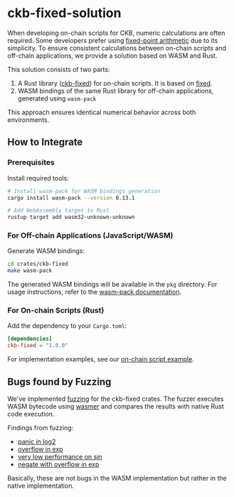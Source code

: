 # ckb-fixed-solution
When developing on-chain scripts for CKB, numeric calculations are often required.
Some developers prefer using [fixed-point arithmetic](https://en.wikipedia.org/wiki/Fixed-point_arithmetic)
due to its simplicity. To ensure consistent calculations between on-chain scripts
and off-chain applications, we provide a solution based on WASM and Rust.

This solution consists of two parts:
1. A Rust library ([ckb-fixed](./crates/ckb-fixed)) for on-chain scripts. It is based on [fixed](https://crates.io/crates/fixed).
2. WASM bindings of the same Rust library for off-chain applications, generated using `wasm-pack`

This approach ensures identical numerical behavior across both environments.

## How to Integrate

### Prerequisites
Install required tools:
```bash
# Install wasm-pack for WASM bindings generation
cargo install wasm-pack --version 0.13.1

# Add WebAssembly target to Rust
rustup target add wasm32-unknown-unknown
```

### For Off-chain Applications (JavaScript/WASM)
Generate WASM bindings:
```bash
cd crates/ckb-fixed
make wasm-pack
```
The generated WASM bindings will be available in the `pkg` directory. For usage instructions, refer to the [wasm-pack documentation](https://rustwasm.github.io/docs/wasm-pack/).

### For On-chain Scripts (Rust)
Add the dependency to your `Cargo.toml`:
```toml
[dependencies]
ckb-fixed = "1.0.0"
```

For implementation examples, see our [on-chain script example](./contracts/fixed-script-example).

## Bugs found by Fuzzing
We've implemented [fuzzing](./crates/ckb-fixed-tests/fuzz) for the ckb-fixed
crates. The fuzzer executes WASM bytecode using
[wasmer](https://github.com/wasmerio/wasmer) and compares the results with
native Rust code execution.

Findings from fuzzing:

- [panic in log2](https://github.com/XuJiandong/ckb-fixed-solution/pull/1/commits/1e50dc4df7b521c0e8b35839d3cec0bd87ce8e34#diff-594adab37e284643cf296678c3be41f68995df76e36e888cbe6a742cb39ff19eL215)
- [overflow in exp](https://github.com/XuJiandong/ckb-fixed-solution/pull/4/commits/036745abf00aed45942b1afd88cebc6f8b64abc8#diff-594adab37e284643cf296678c3be41f68995df76e36e888cbe6a742cb39ff19eR263)
- [very low performance on sin](https://github.com/XuJiandong/ckb-fixed-solution/pull/4/commits/036745abf00aed45942b1afd88cebc6f8b64abc8#diff-594adab37e284643cf296678c3be41f68995df76e36e888cbe6a742cb39ff19eR404)
- [negate with overflow in exp](https://github.com/XuJiandong/ckb-fixed-solution/pull/4/commits/036745abf00aed45942b1afd88cebc6f8b64abc8#diff-594adab37e284643cf296678c3be41f68995df76e36e888cbe6a742cb39ff19eR259)

Basically, these are not bugs in the WASM implementation but rather in the native implementation.
